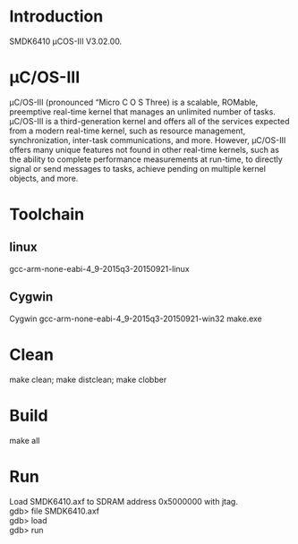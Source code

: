 # Introduction
SMDK6410 μCOS-III V3.02.00.

# μC/OS-III

μC/OS-III (pronounced “Micro C O S Three) is a scalable, ROMable, preemptive real-time kernel that manages an unlimited number of tasks. μC/OS-III is a third-generation kernel and offers all of the services expected from a modern real-time kernel, such as resource management, synchronization, inter-task communications, and more. However, μC/OS-III offers many unique features not found in other real-time kernels, such as the ability to complete performance measurements at run-time, to directly signal or send messages to tasks, achieve pending on multiple kernel objects, and more.

# Toolchain
## linux
gcc-arm-none-eabi-4_9-2015q3-20150921-linux
## Cygwin
Cygwin gcc-arm-none-eabi-4_9-2015q3-20150921-win32 make.exe

# Clean
make clean; make distclean; make clobber

# Build
make all

# Run
Load SMDK6410.axf to SDRAM address 0x5000000 with jtag.  
gdb> file SMDK6410.axf  
gdb> load  
gdb> run  
